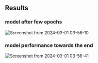 ## Results

### model after few epochs
![Screenshot from 2024-03-01 03-56-10](https://github.com/OrdenWills/computer_vision_projects/assets/61598047/676a297d-5bd6-4763-bc0f-eafb7507c27e)

### model performance towards the end
![Screenshot from 2024-03-01 03-56-41](https://github.com/OrdenWills/computer_vision_projects/assets/61598047/eec28ec7-2554-488a-a2f0-2472f8165602)
